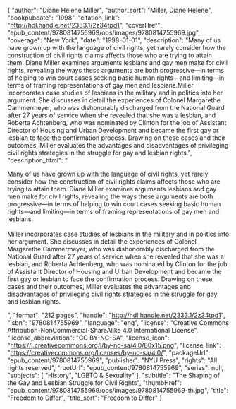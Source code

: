{
  "author": "Diane Helene Miller",
  "author_sort": "Miller, Diane Helene",
  "bookpubdate": "1998",
  "citation_link": "http://hdl.handle.net/2333.1/2z34tpd1",
  "coverHref": "epub_content/9780814755969/ops/images/9780814755969.jpg",
  "coverage": "New York",
  "date": "1998-01-01",
  "description": "Many of us have grown up with the language of civil rights, yet rarely consider how the construction of civil rights claims affects those who are trying to attain them. Diane Miller examines arguments lesbians and gay men make for civil rights, revealing the ways these arguments are both progressive&#8212;in terms of helping to win court cases seeking basic human rights&#8212;and limiting&#8212;in terms of framing representations of gay men and lesbians.Miller incorporates case studies of lesbians in the military and in politics into her argument.  She discusses in detail the experiences of Colonel Margarethe Cammermeyer, who was dishonorably discharged from the National Guard after 27 years of service when she revealed that she was a lesbian, and Roberta Achtenberg, who was nominated by Clinton for the job of Assistant Director of Housing and Urban Development and became the first gay or lesbian to face the confirmation process.  Drawing on these cases and their outcomes, Miller evaluates the advantages and disadvantages of privileging civil rights strategies in the struggle for gay and lesbian rights.",
  "description_html": "<p>Many of us have grown up with the language of civil rights, yet rarely consider how the construction of civil rights claims affects those who are trying to attain them. Diane Miller examines arguments lesbians and gay men make for civil rights, revealing the ways these arguments are both progressive&#8212;in terms of helping to win court cases seeking basic human rights&#8212;and limiting&#8212;in terms of framing representations of gay men and lesbians.<br><br>Miller incorporates case studies of lesbians in the military and in politics into her argument.  She discusses in detail the experiences of Colonel Margarethe Cammermeyer, who was dishonorably discharged from the National Guard after 27 years of service when she revealed that she was a lesbian, and Roberta Achtenberg, who was nominated by Clinton for the job of Assistant Director of Housing and Urban Development and became the first gay or lesbian to face the confirmation process.  Drawing on these cases and their outcomes, Miller evaluates the advantages and disadvantages of privileging civil rights strategies in the struggle for gay and lesbian rights.</p>",
  "format": "212 pages",
  "handle": "http://hdl.handle.net/2333.1/2z34tpd1",
  "isbn": "9780814755969",
  "language": "eng",
  "license": "Creative Commons Attribution-NonCommercial-ShareAlike 4.0 International License",
  "license_abbreviation": "CC BY-NC-SA",
  "license_icon": "https://i.creativecommons.org/l/by-nc-sa/4.0/80x15.png",
  "license_link": "https://creativecommons.org/licenses/by-nc-sa/4.0/",
  "packageUrl": "epub_content/9780814755969",
  "publisher": "NYU Press",
  "rights": "All rights reserved",
  "rootUrl": "epub_content/9780814755969",
  "series": null,
  "subjects": [
    "History",
    "LGBTQ & Sexuality"
  ],
  "subtitle": "The Shaping of the Gay and Lesbian Struggle for Civil Rights",
  "thumbHref": "epub_content/9780814755969/ops/images/9780814755969-th.jpg",
  "title": "Freedom to Differ",
  "title_sort": "Freedom to Differ"
}
